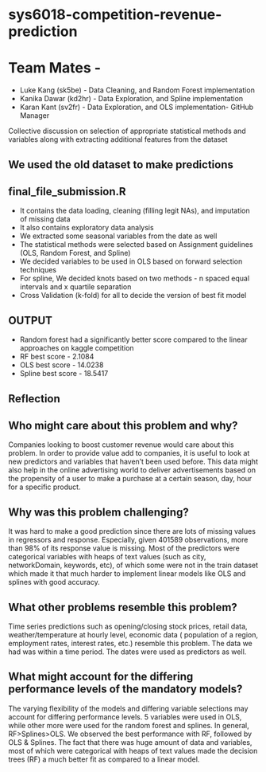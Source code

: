 # sys6018-competition-revenue-prediction

# Team Mates -
* Luke Kang (sk5be) - Data Cleaning, and Random Forest implementation
* Kanika Dawar (kd2hr) - Data Exploration, and Spline implementation
* Karan Kant (sv2fr) -  Data Exploration, and OLS implementation- GitHub Manager

Collective discussion on selection of appropriate statistical methods and variables along with extracting additional features from the dataset

## We used the old dataset to make predictions

## final_file_submission.R

* It contains the data loading, cleaning (filling legit NAs), and imputation of missing data
* It also contains exploratory data analysis
* We extracted some seasonal variables from the date as well
* The statistical methods were selected based on Assignment guidelines (OLS, Random Forest, and Spline)
* We decided variables to be used in OLS based on forward selection techniques
* For spline, We decided knots based on two methods - n spaced equal intervals and x quartile separation
* Cross Validation (k-fold) for all to decide the version of best fit model

## OUTPUT
* Random forest had a significantly better score compared to the linear approaches on kaggle competition
* RF best score - 2.1084
* OLS best score - 14.0238
* Spline best score - 18.5417


## Reflection

## Who might care about this problem and why?
Companies looking to boost customer revenue would care about this problem. In order to provide value add to companies, it is useful to look at new predictors and variables that haven’t been used before. This data might also help in the online advertising world to deliver advertisements based on the propensity of  a user to make a purchase at a certain season, day, hour for a specific product.

## Why was this problem challenging?
It was hard to make a good prediction since there are lots of missing values in regressors and response. Especially, given 401589 observations, more than 98% of its response value is missing. Most of the predictors were categorical variables with heaps of text values (such as city, networkDomain, keywords, etc), of which some were not in the train dataset which made it that much harder to implement linear models like OLS and splines with good accuracy.

## What other problems resemble this problem?
Time series predictions such as opening/closing stock prices, retail data, weather/temperature at hourly level, economic data ( population of a region, employment rates, interest rates, etc.) resemble this problem. The data we had was within a time period. The dates were used as predictors as well.

## What might account for the differing performance levels of the mandatory models?
The varying flexibility of the models and differing variable selections may account for differing performance levels.  5 variables were used in OLS, while other more were used for the random forest and splines. In general, RF>Splines>OLS. We observed the best performance with RF, followed by OLS & Splines. The fact that there was huge amount of data and variables, most of which were categorical with heaps of text values made the decision trees (RF) a much better fit as compared to a linear model.
